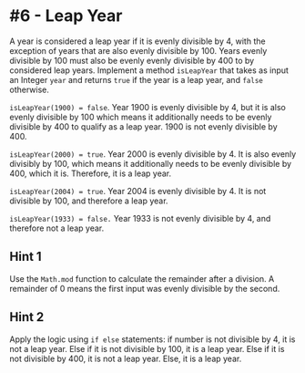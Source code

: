 # #6 - Leap Year 

A year is considered a leap year if it is evenly divisible by 4, with the exception of years that are also evenly divisible by 100. Years evenly divisible by 100 must also be evenly evenly divisible by 400 to by considered leap years. Implement a method <code>isLeapYear</code> that takes as input an Integer <code>year</code> and returns <code>true</code> if the year is a leap year, and <code>false</code> otherwise.

<code>isLeapYear(1900) = false</code>. Year 1900 is evenly divisible by 4, but it is also evenly divisible by 100 which means it additionally needs to be evenly divisible by 400 to qualify as a leap year. 1900 is not evenly divisible by 400.

<code>isLeapYear(2000) = true</code>. Year 2000 is evenly divisible by 4. It is also evenly divisibly by 100, which means it additionally needs to be evenly divisible by 400, which it is. Therefore, it is a leap year.

<code>isLeapYear(2004) = true</code>. Year 2004 is evenly divisible by 4. It is not divisible by 100, and therefore a leap year.

<code>isLeapYear(1933) = false.</code> Year 1933 is not evenly divisible by 4, and therefore not a leap year.

## Hint 1
Use the <code>Math.mod</code> function to calculate the remainder after a division. A remainder of 0 means the first input was evenly divisible by the second.

## Hint 2
Apply the logic using <code>if else</code> statements: if number is not divisible by 4, it is not a leap year. Else if it is not divisible by 100, it is a leap year. Else if it is not divisible by 400, it is not a leap year. Else, it is a leap year.
